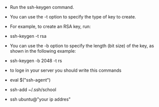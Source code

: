 - Run the ssh-keygen command.

- You can use the -t option to specify the type of key to create.

- For example, to create an RSA key, run:

- ssh-keygen -t rsa

- You can use the -b option to specify the length (bit size) of the key, as shown in the following example:

- ssh-keygen -b 2048 -t rs

- to loge in your server you should write this commands 

- eval $("ssh-agent")

- ssh-add ~/.ssh/school

- ssh ubuntu@"your ip addres"
